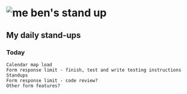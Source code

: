 # ![me](https://avatars2.githubusercontent.com/u/5232044?s=50&v=4) ben's stand up

## My daily stand-ups

### Today

    Calendar map load
    Form response limit - finish, test and write testing instructions
    Standups
    Form response limit - code review?
    Other form features?
    
